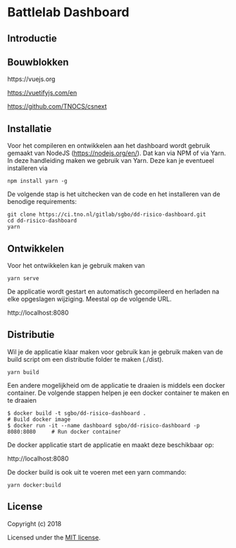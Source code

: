 # Battlelab Dashboard

## Introductie

<uitleg>

## Bouwblokken

<uitleg opbouw en gebruikte libraries>
https://vuejs.org

https://vuetifyjs.com/en

https://github.com/TNOCS/csnext


## Installatie

Voor het compileren en ontwikkelen aan het dashboard wordt gebruik gemaakt van NodeJS (https://nodejs.org/en/). Dat kan via NPM of via Yarn. In deze handleiding maken we gebruik van Yarn. Deze kan je eventueel installeren via

```
npm install yarn -g
```

De volgende stap is het uitchecken van de code en het installeren van de benodige requirements:


```
git clone https://ci.tno.nl/gitlab/sgbo/dd-risico-dashboard.git
cd dd-risico-dashboard
yarn
```

## Ontwikkelen 

Voor het ontwikkelen kan je gebruik maken van 

```
yarn serve
``` 

De applicatie wordt gestart en automatisch gecompileerd en herladen na elke opgeslagen wijziging. Meestal op de volgende URL.

http://localhost:8080

## Distributie

Wil je de applicatie klaar maken voor gebruik kan je gebruik maken van de build script om een distributie folder te maken (./dist).

``` 
yarn build
````

Een andere mogelijkheid om de applicatie te draaien is middels een docker container. De volgende stappen helpen je een docker container te maken en te draaien


```
$ docker build -t sgbo/dd-risico-dashboard .                                # Build docker image  
$ docker run -it --name dashboard sgbo/dd-risico-dashboard -p 8080:8080     # Run docker container
```

De docker applicatie start de applicatie en maakt deze beschikbaar op:

http://localhost:8080

De docker build is ook uit te voeren met een yarn commando:
```
yarn docker:build
```

## License

Copyright (c) 2018

Licensed under the [MIT license](LICENSE).

